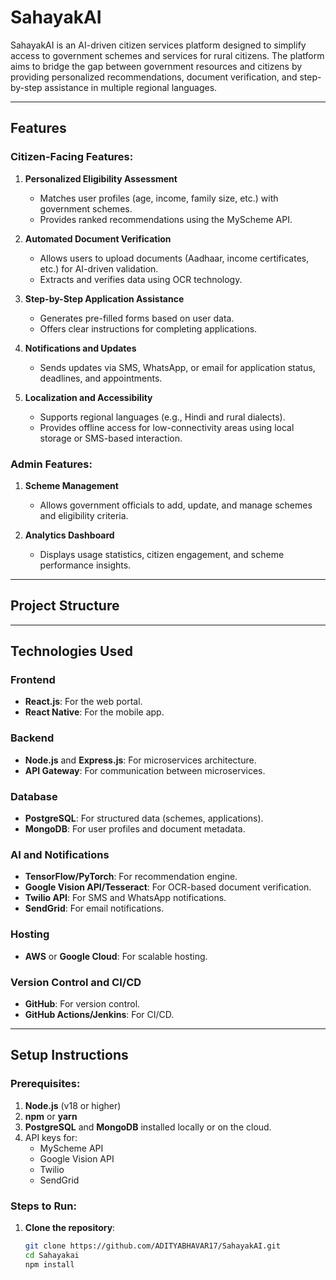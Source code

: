 # **SahayakAI**

SahayakAI is an AI-driven citizen services platform designed to simplify access to government schemes and services for rural citizens. The platform aims to bridge the gap between government resources and citizens by providing personalized recommendations, document verification, and step-by-step assistance in multiple regional languages.

---

## **Features**

### Citizen-Facing Features:
1. **Personalized Eligibility Assessment**  
   - Matches user profiles (age, income, family size, etc.) with government schemes.
   - Provides ranked recommendations using the MyScheme API.

2. **Automated Document Verification**  
   - Allows users to upload documents (Aadhaar, income certificates, etc.) for AI-driven validation.
   - Extracts and verifies data using OCR technology.

3. **Step-by-Step Application Assistance**  
   - Generates pre-filled forms based on user data.
   - Offers clear instructions for completing applications.

4. **Notifications and Updates**  
   - Sends updates via SMS, WhatsApp, or email for application status, deadlines, and appointments.

5. **Localization and Accessibility**  
   - Supports regional languages (e.g., Hindi and rural dialects).  
   - Provides offline access for low-connectivity areas using local storage or SMS-based interaction.

### Admin Features:
1. **Scheme Management**  
   - Allows government officials to add, update, and manage schemes and eligibility criteria.

2. **Analytics Dashboard**  
   - Displays usage statistics, citizen engagement, and scheme performance insights.

---

## **Project Structure**


---

## **Technologies Used**

### **Frontend**
- **React.js**: For the web portal.
- **React Native**: For the mobile app.

### **Backend**
- **Node.js** and **Express.js**: For microservices architecture.
- **API Gateway**: For communication between microservices.

### **Database**
- **PostgreSQL**: For structured data (schemes, applications).
- **MongoDB**: For user profiles and document metadata.

### **AI and Notifications**
- **TensorFlow/PyTorch**: For recommendation engine.
- **Google Vision API/Tesseract**: For OCR-based document verification.
- **Twilio API**: For SMS and WhatsApp notifications.
- **SendGrid**: For email notifications.

### **Hosting**
- **AWS** or **Google Cloud**: For scalable hosting.

### **Version Control and CI/CD**
- **GitHub**: For version control.
- **GitHub Actions/Jenkins**: For CI/CD.

---

## **Setup Instructions**

### Prerequisites:
1. **Node.js** (v18 or higher)
2. **npm** or **yarn**
3. **PostgreSQL** and **MongoDB** installed locally or on the cloud.
4. API keys for:
   - MyScheme API
   - Google Vision API
   - Twilio
   - SendGrid

### Steps to Run:
1. **Clone the repository**:
   ```bash
   git clone https://github.com/ADITYABHAVAR17/SahayakAI.git
   cd Sahayakai
   npm install
